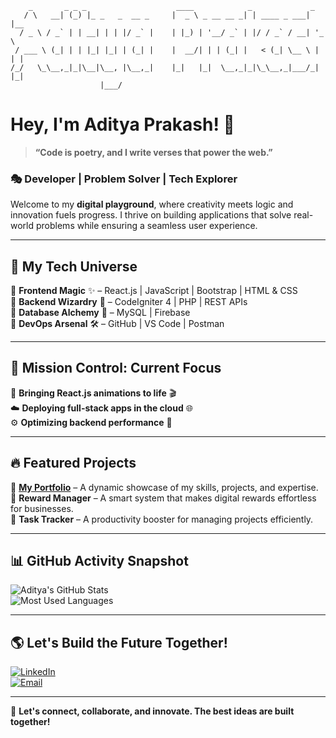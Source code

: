 ```
    _       _ _ _                    ____            _             _     
   / \   __| (_) |_ _   _  __ _     |  _ \ _ __ __ _| | ____ _ ___| |__  
  / _ \ / _` | | __| | | |/ _` |    | |_) | '__/ _` | |/ / _` / __| '_ \ 
 / ___ \ (_| | | |_| |_| | (_| |    |  __/| | | (_| |   < (_| \__ \ | | |
/_/   \_\__,_|_|\__|\__, |\__,_|    |_|   |_|  \__,_|_|\_\__,_|___/_| |_|
                    |___/                                                
``` 

# Hey, I'm Aditya Prakash! 🚀

> **“Code is poetry, and I write verses that power the web.”**

### 🎭 Developer | Problem Solver | Tech Explorer

Welcome to my **digital playground**, where creativity meets logic and innovation fuels progress. I thrive on building applications that solve real-world problems while ensuring a seamless user experience.

---

## 🌌 My Tech Universe

🔹 **Frontend Magic** ✨ – React.js | JavaScript | Bootstrap | HTML & CSS  
🔹 **Backend Wizardry** 🔮 – CodeIgniter 4 | PHP | REST APIs  
🔹 **Database Alchemy** 🧪 – MySQL | Firebase  
🔹 **DevOps Arsenal** 🛠 – GitHub | VS Code | Postman  

---

## 🚀 Mission Control: Current Focus

🚀 **Bringing React.js animations to life** 🎬  
☁️ **Deploying full-stack apps in the cloud** 🌐  
⚙️ **Optimizing backend performance** 🔧  

---

## 🔥 Featured Projects

🌟 **[My Portfolio](https://github.com/prakash-aadi22/prakash-aadi22.github.io)** – A dynamic showcase of my skills, projects, and expertise.  
🎁 **Reward Manager** – A smart system that makes digital rewards effortless for businesses.  
📌 **Task Tracker** – A productivity booster for managing projects efficiently.  

---

## 📊 GitHub Activity Snapshot

![Aditya's GitHub Stats](https://github-readme-stats.vercel.app/api?username=prakash-aadi22&show_icons=true&theme=radical)  
![Most Used Languages](https://github-readme-stats.vercel.app/api/top-langs/?username=prakash-aadi22&layout=compact&theme=radical)

---

## 🌎 Let's Build the Future Together!

[![LinkedIn](https://img.shields.io/badge/LinkedIn-0A66C2?style=for-the-badge&logo=linkedin&logoColor=white)](https://www.linkedin.com/in/aditya-prakash-2209/)  
[![Email](https://img.shields.io/badge/Email-D14836?style=for-the-badge&logo=gmail&logoColor=white)](mailto:prakashaditya2209@gmail.com)

---

🚀 **Let's connect, collaborate, and innovate. The best ideas are built together!**

